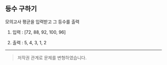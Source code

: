 ## 등수 구하기

모의고사 평균을 입력받고 그 등수를 출력

1. 입력 : [72, 88, 92, 100, 96]

2. 출력 : 5, 4, 3, 1, 2

---

> 저작권 관계로 문제를 변형하였습니다.
